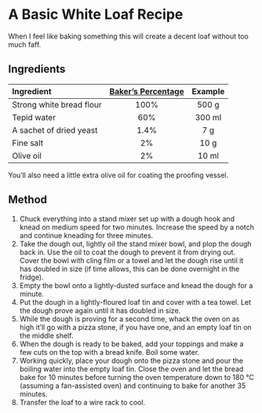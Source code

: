 <!---
# This file is distributed under the Creative Commons Attribution 4.0
# International License. To view a copy of this license, please visit
# <http://creativecommons.org/licenses/by/4.0/>.

collections:
  - 'food-and-drink'
  - 'notes'
git: '$Metadata$'
template: .templates/base-note.html.twig
--->

A Basic White Loaf Recipe
=========================

When I feel like baking something this will create a decent loaf without
too much faff.


## Ingredients

| Ingredient               | [Baker’s Percentage][] | Example |
|:-------------------------|:----------------------:|:-------:|
| Strong white bread flour |          100%          |  500 g  |
| Tepid water              |          60%           | 300 ml  |
| A sachet of dried yeast  |          1.4%          |   7 g   |
| Fine salt                |           2%           |  10 g   |
| Olive oil                |           2%           |  10 ml  |

You’ll also need a little extra olive oil for coating the proofing
vessel.

  [Baker’s Percentage]: <https://en.wikipedia.org/wiki/Baker_percentage>


## Method

1.  Chuck everything into a stand mixer set up with a dough hook and
    knead on medium speed for two minutes. Increase the speed by a notch
    and continue kneading for three minutes.
2.  Take the dough out, lightly oil the stand mixer bowl, and plop the
    dough back in. Use the oil to coat the dough to prevent it from
    drying out. Cover the bowl with cling film or a towel and let the
    dough rise until it has doubled in size (if time allows, this can be
    done overnight in the fridge).
3.  Empty the bowl onto a lightly-dusted surface and knead the dough for
    a minute.
4.  Put the dough in a lightly-floured loaf tin and cover with a tea
    towel. Let the dough prove again until it has doubled in size.
5.  While the dough is proving for a second time, whack the oven on as
    high it’ll go with a pizza stone, if you have one, and an empty loaf
    tin on the middle shelf.
6.  When the dough is ready to be baked, add your toppings and make a
    few cuts on the top with a bread knife. Boil some water.
7.  Working quickly, place your dough onto the pizza stone and pour the
    boiling water into the empty loaf tin. Close the oven and let the
    bread bake for 10 minutes before turning the oven temperature down
    to 180 °C (assuming a fan-assisted oven) and continuing to bake for
    another 35 minutes.
8.  Transfer the loaf to a wire rack to cool.
